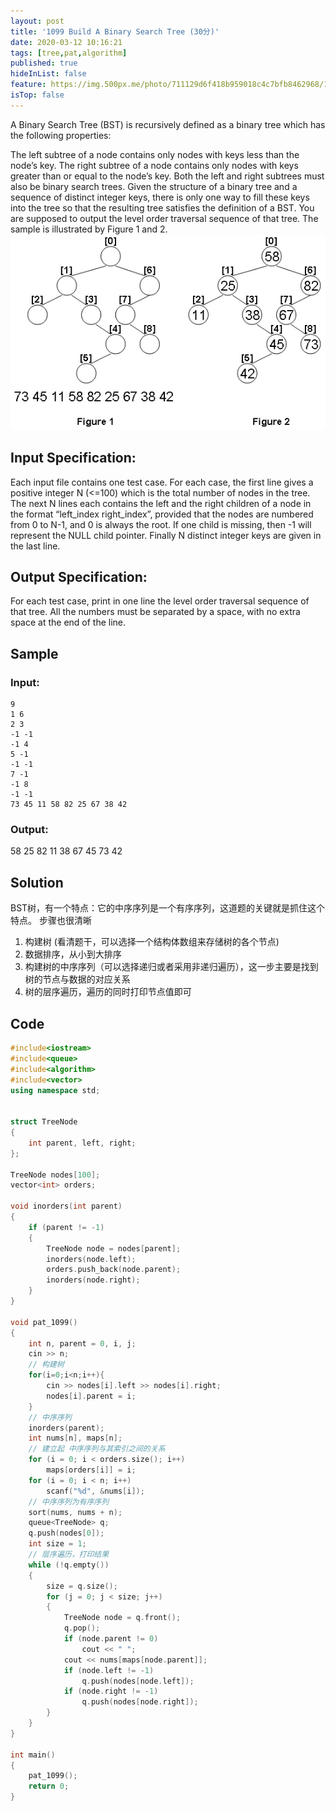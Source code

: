 ```yaml
---
layout: post
title: '1099 Build A Binary Search Tree (30分)'
date: 2020-03-12 10:16:21
tags: [tree,pat,algorithm]
published: true
hideInList: false
feature: https://img.500px.me/photo/711129d6f418b959018c4c7bfb8462968/1ac4cfa0024a487581be1981fbf08c5b.jpg!p5
isTop: false
---
```

A Binary Search Tree (BST) is recursively defined as a binary tree which has the following properties:

The left subtree of a node contains only nodes with keys less than the node’s key.
The right subtree of a node contains only nodes with keys greater than or equal to the node’s key.
Both the left and right subtrees must also be binary search trees.
Given the structure of a binary tree and a sequence of distinct integer keys, there is only one way to fill these keys into the tree so that the resulting tree satisfies the definition of a BST. You are supposed to output the level order traversal sequence of that tree. The sample is illustrated by Figure 1 and 2.
![](https://raw.githubusercontent.com/hsjfans/git_resource/master/img/20200312101859.png)

##  Input Specification:

Each input file contains one test case. For each case, the first line gives a positive integer N (<=100) which is the total number of nodes in the tree. The next N lines each contains the left and the right children of a node in the format “left_index right_index”, provided that the nodes are numbered from 0 to N-1, and 0 is always the root. If one child is missing, then -1 will represent the NULL child pointer. Finally N distinct integer keys are given in the last line.

## Output Specification:

For each test case, print in one line the level order traversal sequence of that tree. All the numbers must be separated by a space, with no extra space at the end of the line.

## Sample 
### Input:
```
9
1 6
2 3
-1 -1
-1 4
5 -1
-1 -1
7 -1
-1 8
-1 -1
73 45 11 58 82 25 67 38 42
```
### Output:
58 25 82 11 38 67 45 73 42


## Solution

BST树，有一个特点：它的中序序列是一个有序序列，这道题的关键就是抓住这个特点。
步骤也很清晰

1. 构建树 (看清题干，可以选择一个结构体数组来存储树的各个节点)
2. 数据排序，从小到大排序
3. 构建树的中序序列（可以选择递归或者采用非递归遍历），这一步主要是找到树的节点与数据的对应关系
4. 树的层序遍历，遍历的同时打印节点值即可

## Code

```c++
#include<iostream>
#include<queue>
#include<algorithm>
#include<vector>
using namespace std;


struct TreeNode
{
    int parent, left, right;
};

TreeNode nodes[100];
vector<int> orders;

void inorders(int parent)
{
    if (parent != -1)
    {
        TreeNode node = nodes[parent];
        inorders(node.left);
        orders.push_back(node.parent);
        inorders(node.right);
    }
}

void pat_1099()
{
    int n, parent = 0, i, j;
    cin >> n;
    // 构建树
    for(i=0;i<n;i++){
        cin >> nodes[i].left >> nodes[i].right;
        nodes[i].parent = i;
    }
    // 中序序列
    inorders(parent);
    int nums[n], maps[n];
    // 建立起 中序序列与其索引之间的关系
    for (i = 0; i < orders.size(); i++)
        maps[orders[i]] = i;
    for (i = 0; i < n; i++)
        scanf("%d", &nums[i]);
    // 中序序列为有序序列
    sort(nums, nums + n);
    queue<TreeNode> q;
    q.push(nodes[0]);
    int size = 1;
    // 层序遍历，打印结果
    while (!q.empty())
    {
        size = q.size();
        for (j = 0; j < size; j++)
        {
            TreeNode node = q.front();
            q.pop();
            if (node.parent != 0)
                cout << " ";
            cout << nums[maps[node.parent]];
            if (node.left != -1)
                q.push(nodes[node.left]);
            if (node.right != -1)
                q.push(nodes[node.right]);
        }
    }
}

int main()
{
    pat_1099();
    return 0;
}


```
